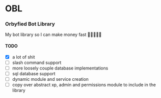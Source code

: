 # OBL
### Orbyfied Bot Library
My bot library so I can make money fast 🤑🤑🤑🤑🤑

#### TODO
- [x] a lot of shit
- [ ] slash command support
- [ ] more loosely couple database implementations
- [ ] sql database support
- [ ] dynamic module and service creation
- [ ] copy over abstract xp, admin and permissions module to include in the library